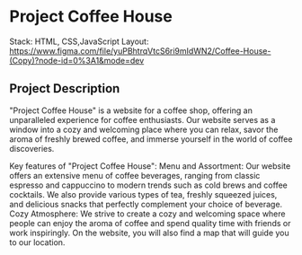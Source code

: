 # Project Coffee House

Stack: HTML, CSS,JavaScript
Layout: https://www.figma.com/file/yuPBhtrqVtcS6ri9mIdWN2/Coffee-House-(Copy)?node-id=0%3A1&mode=dev


## Project Description
"Project Coffee House" is a website for a coffee shop, offering an unparalleled experience for coffee enthusiasts. Our website serves as a window into a cozy and welcoming place where you can relax, savor the aroma of freshly brewed coffee, and immerse yourself in the world of coffee discoveries.

Key features of "Project Coffee House":
Menu and Assortment: Our website offers an extensive menu of coffee beverages, ranging from classic espresso and cappuccino to modern trends such as cold brews and coffee cocktails. We also provide various types of tea, freshly squeezed juices, and delicious snacks that perfectly complement your choice of beverage.
Cozy Atmosphere: We strive to create a cozy and welcoming space where people can enjoy the aroma of coffee and spend quality time with friends or work inspiringly. On the website, you will also find a map that will guide you to our location.
